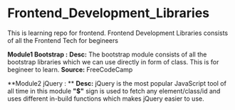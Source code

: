# Frontend_Development_Libraries
This is learning repo for frontend. Frontend Development Libraries consists of all the Frontend Tech for begineers

**Module1 Bootstrap :**
**Desc:**
The bootstrap module consists of all the bootstrap libraries which we can use directly in form of class. This is for begineer to learn.
**Source:** FreeCodeCamp

**Module2 jQuery : **
**Desc:**
jQuery is the most popular JavaScript tool of all time in this module **"$"** sign is used to fetch any element/class/id and uses different in-build functions which makes jQuery easier to use.
